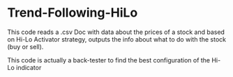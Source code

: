 # Trend-Following-HiLo
This code reads a .csv Doc with data about the prices of a stock and based on Hi-Lo Activator strategy, outputs the info about what to do with the stock (buy or sell).

This code is actually a back-tester to find the best configuration of the Hi-Lo indicator

